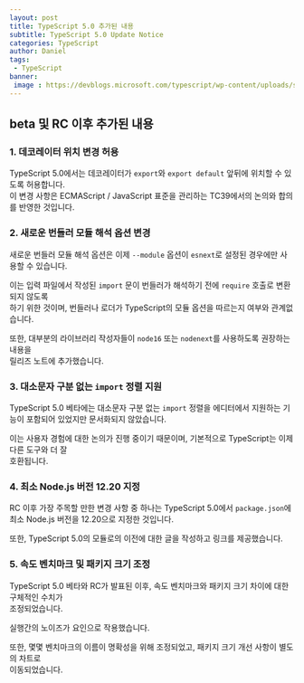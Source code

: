 ```yaml
---
layout: post
title: TypeScript 5.0 추가된 내용
subtitle: TypeScript 5.0 Update Notice
categories: TypeScript
author: Daniel
tags: 
 - TypeScript
banner:
 image : https://devblogs.microsoft.com/typescript/wp-content/uploads/sites/11/2023/03/5-0-feature-image-square-bounds-1.png
---
```



## beta 및 RC 이후 추가된 내용

### 1. 데코레이터 위치 변경 허용

TypeScript 5.0에서는 데코레이터가 `export`와 `export default` 앞뒤에 위치할 수 있도록 허용합니다.  
이 변경 사항은 ECMAScript / JavaScript 표준을 관리하는 TC39에서의 논의와 합의를 반영한 것입니다.  

### 2. 새로운 번들러 모듈 해석 옵션 변경

새로운 번들러 모듈 해석 옵션은 이제 `--module` 옵션이 `esnext`로 설정된 경우에만 사용할 수 있습니다.   

이는 입력 파일에서 작성된 `import` 문이 번들러가 해석하기 전에 `require` 호출로 변환되지 않도록   
하기 위한 것이며, 번들러나 로더가 TypeScript의 모듈 옵션을 따르는지 여부와 관계없습니다.   

또한, 대부분의 라이브러리 작성자들이 `node16` 또는 `nodenext`를 사용하도록 권장하는 내용을  
릴리즈 노트에 추가했습니다.  

### 3. 대소문자 구분 없는 `import` 정렬 지원

TypeScript 5.0 베타에는 대소문자 구분 없는 `import` 정렬을 에디터에서 지원하는 기능이 포함되어 있었지만  문서화되지 않았습니다. 

이는 사용자 경험에 대한 논의가 진행 중이기 때문이며, 기본적으로 TypeScript는 이제 다른 도구와 더 잘  
호환됩니다.

### 4. 최소 Node.js 버전 12.20 지정

RC 이후 가장 주목할 만한 변경 사항 중 하나는 TypeScript 5.0에서 `package.json`에   
최소 Node.js 버전을 12.20으로 지정한 것입니다. 

또한, TypeScript 5.0의 모듈로의 이전에 대한 글을 작성하고 링크를 제공했습니다.  

### 5. 속도 벤치마크 및 패키지 크기 조정

TypeScript 5.0 베타와 RC가 발표된 이후, 속도 벤치마크와 패키지 크기 차이에 대한 구체적인 수치가   
조정되었습니다. 

실행간의 노이즈가 요인으로 작용했습니다. 

또한, 몇몇 벤치마크의 이름이 명확성을 위해 조정되었고, 패키지 크기 개선 사항이 별도의 차트로  
이동되었습니다.

